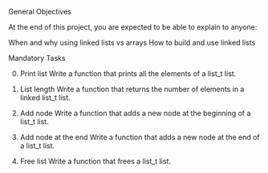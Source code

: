 General Objectives

At the end of this project, you are expected to be able to explain to anyone:

When and why using linked lists vs arrays
How to build and use linked lists

Mandatory Tasks

0. Print list Write a function that prints all the elements of a list_t list.

1. List length Write a function that returns the number of elements in a linked list_t list.

2. Add node Write a function that adds a new node at the beginning of a list_t list.

3. Add node at the end Write a function that adds a new node at the end of a list_t list.

4. Free list Write a function that frees a list_t list.
